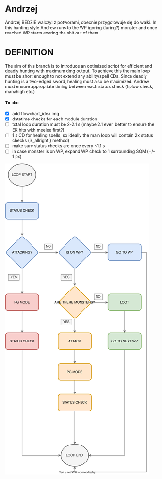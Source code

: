 # Andrzej
Andrzej BEDZIE walczyl z potworami, obecnie przygotowuje się do walki. In this hunting style Andrew runs to the WP igoring (luring?) monster and once reached WP starts exoring the shit out of them.
# DEFINITION #
The aim of this branch is to introduce an optimized script for efficient and deadly hunting with maximum dmg output.
To achieve this the main loop must be short enough to not extend any ability/spell CDs.
Since deadly hunting is a two-edged sword, healing must also be maximized. 
Andrew must ensure appropriate timing between each status check (hplow check, manahigh etc.)

#### To-do:
- [x] add flowchart_idea.img
- [x] datetime checks for each module duration
- [ ] total loop duration must be 2-2.1 s (maybe 2.1 even better to ensure the EK hits with meelee first?)
- [ ] 1 s CD for healing spells, so ideally the main loop will contain 2x status checks (is_allright() method)
- [ ] make sure status checks are once every ~1.1 s
- [ ] in case monster is on WP, expand WP check to 1 surrounding SQM (+/- 1 px)

![](src/img/updated_flowchart.svg)


